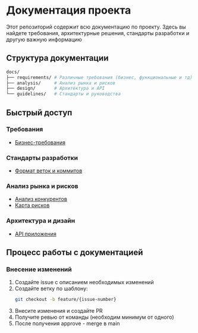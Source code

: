 # Документация проекта

Этот репозиторий содержит всю документацию по проекту. Здесь вы найдете требования, архитектурные решения, стандарты разработки и другую важную информацию

## Структура документации

```bash
docs/
├── requirements/ # Различные требования (бизнес, функциональные и тд)
├── analysis/     # Анализ рынка и рисков
├── design/       # Архитектура и API
└── guidelines/   # Стандарты и руководства
```

## Быстрый доступ

### Требования
- [Бизнес-требования](requirements/business.md)

### Стандарты разработки
- [Формат веток и коммитов](guidelines/branch-commit-format.md)

### Анализ рынка и рисков
- [Анализ конкурентов](analytics/competition-analysis.md)
- [Карта рисков](analytics/risk-map.md)

### Архитектура и дизайн
- [API приложения](design/api.md)

## Процесс работы с документацией

### Внесение изменений
1. Создайте issue с описанием необходимых изменений
2. Создайте ветку по шаблону:
   ```bash
   git checkout -b feature/{issue-number}
   ```
3. Внесите изменения и создайте PR
4. Получите ревью от команды (необходим минимум от одного)
5. После получения approve - merge в main
